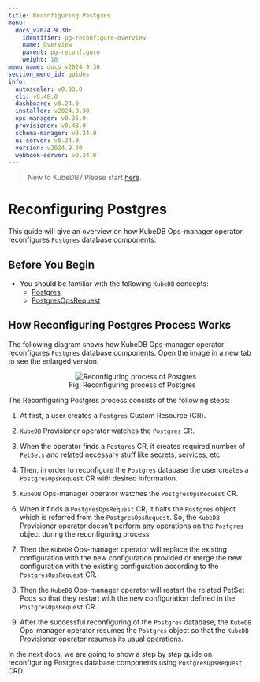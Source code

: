 ```yaml
---
title: Reconfiguring Postgres
menu:
  docs_v2024.9.30:
    identifier: pg-reconfigure-overview
    name: Overview
    parent: pg-reconfigure
    weight: 10
menu_name: docs_v2024.9.30
section_menu_id: guides
info:
  autoscaler: v0.33.0
  cli: v0.48.0
  dashboard: v0.24.0
  installer: v2024.9.30
  ops-manager: v0.35.0
  provisioner: v0.48.0
  schema-manager: v0.24.0
  ui-server: v0.24.0
  version: v2024.9.30
  webhook-server: v0.24.0
---
```


> New to KubeDB? Please start [here](/docs/v2024.9.30/README).

# Reconfiguring Postgres

This guide will give an overview on how KubeDB Ops-manager operator reconfigures `Postgres` database components.

## Before You Begin

- You should be familiar with the following `KubeDB` concepts:
  - [Postgres](/docs/v2024.9.30/guides/postgres/concepts/postgres)
  - [PostgresOpsRequest](/docs/v2024.9.30/guides/postgres/concepts/opsrequest)

## How Reconfiguring Postgres Process Works

The following diagram shows how KubeDB Ops-manager operator reconfigures `Postgres` database components. Open the image in a new tab to see the enlarged version.

<figure align="center">
  <img alt="Reconfiguring process of Postgres" src="/docs/v2024.9.30/images/day-2-operation/postgres/pg-reconfigure.svg">
<figcaption align="center">Fig: Reconfiguring process of Postgres</figcaption>
</figure>

The Reconfiguring Postgres process consists of the following steps:

1. At first, a user creates a `Postgres` Custom Resource (CR).

2. `KubeDB` Provisioner  operator watches the `Postgres` CR.

3. When the operator finds a `Postgres` CR, it creates required number of `PetSets` and related necessary stuff like secrets, services, etc.

4. Then, in order to reconfigure the `Postgres` database the user creates a `PostgresOpsRequest` CR with desired information.

5. `KubeDB` Ops-manager operator watches the `PostgresOpsRequest` CR.

6. When it finds a `PostgresOpsRequest` CR, it halts the `Postgres` object which is referred from the `PostgresOpsRequest`. So, the `KubeDB` Provisioner  operator doesn't perform any operations on the `Postgres` object during the reconfiguring process.  

7. Then the `KubeDB` Ops-manager operator will replace the existing configuration with the new configuration provided or merge the new configuration with the existing configuration according to the `PostgresOpsRequest` CR.

8. Then the `KubeDB` Ops-manager operator will restart the related PetSet Pods so that they restart with the new configuration defined in the `PostgresOpsRequest` CR.

9. After the successful reconfiguring of the `Postgres` database, the `KubeDB` Ops-manager operator resumes the `Postgres` object so that the `KubeDB` Provisioner  operator resumes its usual operations.

In the next docs, we are going to show a step by step guide on reconfiguring Postgres database components using `PostgresOpsRequest` CRD.